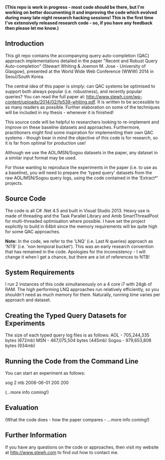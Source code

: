 <strong>(This repo is work in progress - most code should be there, but I'm working on better documenting it and improving the code which evolved during many late night research hacking sessions! This is the first time I've extensively released research code - so, if you have any feedback then please let me know.)</strong>


<h2>Introduction</h2>

This git repo contains the accompanying query auto-completion (QAC) approach implementations detailed in the paper "Recent and Robust Query Auto-completion" (Stewart Whiting &amp; Joemon M. Jose - University of Glasgow), presented at the World Wide Web Conference (WWW) 2014 in Seoul/South Korea. 

The central idea of this paper is simply: can QAC systems be optimised to support both always popular (i.e. robustness), and recently popular queries? You can read the full paper at: http://www.stewh.com/wp-content/uploads/2014/02/fp539-whiting.pdf. It is written to be accessible to as many readers as possible. Further elaboration on some of the techniques will be included in my thesis - whenever it is finished!

This source code will be helpful to researchers looking to re-implement and improve on these baseline datasets and approaches. Furthermore, practitioners might find some inspiration for implementing their own QAC systems - though bear in mind the objective of this code is for research, so it is far from optimal for production use! 

Although we use the AOL/MSN/Sogou datasets in the paper, any dataset in a similar input format may be used.

For those wanting to reproduce the experiments in the paper (i.e. to use as a baseline), you will need to prepare the 'typed query' datasets from the raw AOL/MSN/Sogou query logs, using the code contained in the 'Extract*' projects.

<h2>Source Code</h2>

The code is all C# .Net 4.5 and built in Visual Studio 2013. Heavy use is made of threading and the Task Parallel Library and Amib SmartThreadPool for multi-threaded optimisation where possible. I have set the project explicitly to build in 64bit since the memory requirements will be quite high for some QAC approaches.

<strong>Note:</strong> In the code, we refer to the 'LNQ' (i.e. Last N queries) approach as 'NTB' (i.e. 'non temporal bucket'). This was an early research convention that has remained in the code. Apologies for the inconsistency - I will change it when I get a chance, but there are a lot of references to NTB!

<h2>System Requirements</h2>
I run 2 instances of this code simultaneously on a 4 core i7 with 24gb of RAM. The high performing LNQ approaches run relatively efficiently, so you shouldn't need as much memory for them. Naturally, running time varies per approach and dataset.

<h2>Creating the Typed Query Datasets for Experiments</h2>

The size of each typed query log files is as follows:
AOL - 705,244,335 bytes (672mb)
MSN - 467,075,504 bytes (445mb)
Sogou - 979,653,808 bytes (934mb)

<h2>Running the Code from the Command Line</h2>
You can start an experiment as follows:

sog 2 ntb 2008-06-01 200 200

(...more info coming!)

<h2>Evaluation</h2>

(What the code does - how the paper compares - ...more info coming!)

<h2>Further Information</h2>

If you have any questions on the code or approaches, then visit my website at http://www.stewh.com to find out how to contact me.

